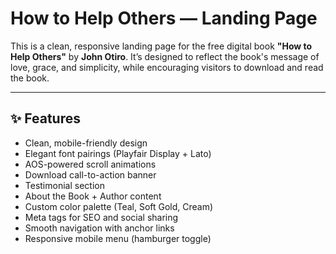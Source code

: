 
# How to Help Others — Landing Page

This is a clean, responsive landing page for the free digital book **"How to Help Others"** by **John Otiro**. It’s designed to reflect the book's message of love, grace, and simplicity, while encouraging visitors to download and read the book.

---

## ✨ Features

- Clean, mobile-friendly design
- Elegant font pairings (Playfair Display + Lato)
- AOS-powered scroll animations
- Download call-to-action banner
- Testimonial section
- About the Book + Author content
- Custom color palette (Teal, Soft Gold, Cream)
- Meta tags for SEO and social sharing
- Smooth navigation with anchor links
- Responsive mobile menu (hamburger toggle)
